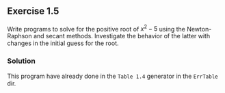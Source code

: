 ## Exercise 1.5

Write programs to solve for the positive root of $x^2-5$ using the Newton-Raphson and secant methods. Investigate the behavior of the latter with changes in the initial guess for the root.

### Solution

This program have already done in the `Table 1.4` generator in the `ErrTable` dir.
